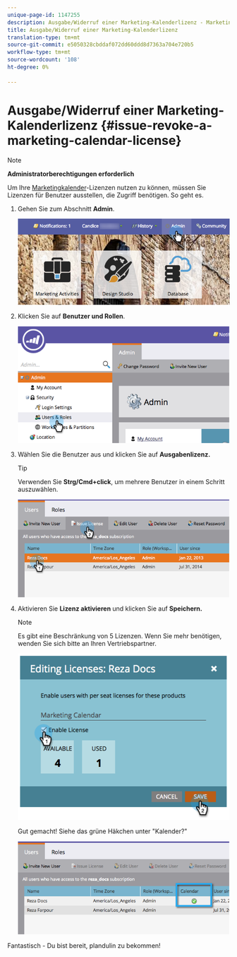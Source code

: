 ```yaml
---
unique-page-id: 1147255
description: Ausgabe/Widerruf einer Marketing-Kalenderlizenz - Marketing Docs - Produktdokumentation
title: Ausgabe/Widerruf einer Marketing-Kalenderlizenz
translation-type: tm+mt
source-git-commit: e5050328cbddaf072dd60ddd8d7363a704e720b5
workflow-type: tm+mt
source-wordcount: '108'
ht-degree: 0%

---
```



# Ausgabe/Widerruf einer Marketing-Kalenderlizenz {#issue-revoke-a-marketing-calendar-license}

>[!NOTE]
>
>**Administratorberechtigungen erforderlich**

Um Ihre [Marketingkalender](/help/marketo/product-docs/core-marketo-concepts/marketing-calendar/understanding-the-calendar/navigating-the-marketing-calendar.md)-Lizenzen nutzen zu können, müssen Sie Lizenzen für Benutzer ausstellen, die Zugriff benötigen. So geht es.

1. Gehen Sie zum Abschnitt **Admin**.

   ![](assets/adminhand.png)

1. Klicken Sie auf **Benutzer und Rollen**.

   ![](assets/2.png)

1. Wählen Sie die Benutzer aus und klicken Sie auf **Ausgabenlizenz.**

   >[!TIP]
   >
   >Verwenden Sie **Strg/Cmd+click**, um mehrere Benutzer in einem Schritt auszuwählen.

   ![](assets/3.png)

1. Aktivieren Sie **Lizenz aktivieren** und klicken Sie auf **Speichern.**

   >[!NOTE]
   >
   >Es gibt eine Beschränkung von 5 Lizenzen. Wenn Sie mehr benötigen, wenden Sie sich bitte an Ihren Vertriebspartner.

   ![](assets/4.png)

   Gut gemacht! Siehe das grüne Häkchen unter &quot;Kalender?&quot;

   ![](assets/5.png)

Fantastisch - Du bist bereit, plandulin zu bekommen!
